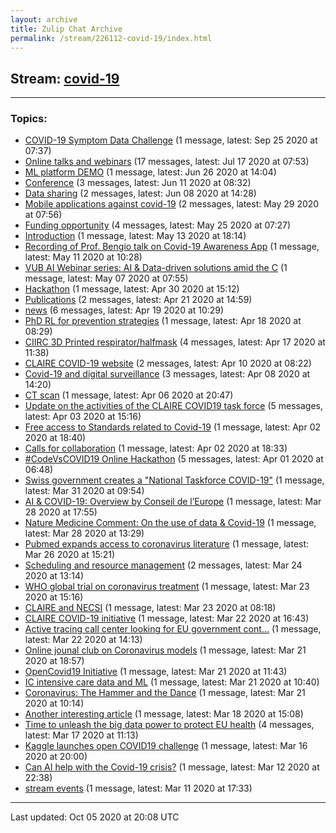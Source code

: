 ```yaml
---
layout: archive
title: Zulip Chat Archive
permalink: /stream/226112-covid-19/index.html
---
```


## Stream: [covid-19](https://claire4ai.github.io/archive/stream/226112-covid-19/index.html)
---

### Topics:

* [COVID-19 Symptom Data Challenge](topic/COVID-19.20Symptom.20Data.20Challenge.html) (1 message, latest: Sep 25 2020 at 07:37)
* [Online talks and webinars](topic/Online.20talks.20and.20webinars.html) (17 messages, latest: Jul 17 2020 at 07:53)
* [ML platform DEMO](topic/ML.20platform.20DEMO.html) (1 message, latest: Jun 26 2020 at 14:04)
* [Conference](topic/Conference.html) (3 messages, latest: Jun 11 2020 at 08:32)
* [Data sharing](topic/Data.20sharing.html) (2 messages, latest: Jun 08 2020 at 14:28)
* [Mobile applications against covid-19](topic/Mobile.20applications.20against.20covid-19.html) (2 messages, latest: May 29 2020 at 07:56)
* [Funding opportunity](topic/Funding.20opportunity.html) (4 messages, latest: May 25 2020 at 07:27)
* [Introduction](topic/Introduction.html) (1 message, latest: May 13 2020 at 18:14)
* [Recording of  Prof. Bengio talk on Covid-19 Awareness App](topic/Recording.20of.20.20Prof.2E.20Bengio.20talk.20on.20Covid-19.20Awareness.20App.html) (1 message, latest: May 11 2020 at 10:28)
* [VUB AI Webinar series: AI & Data-driven solutions amid the C](topic/VUB.20AI.20Webinar.20series.3A.20AI.20.26.20Data-driven.20solutions.20amid.20the.20C.html) (1 message, latest: May 07 2020 at 07:55)
* [Hackathon](topic/Hackathon.html) (1 message, latest: Apr 30 2020 at 15:12)
* [Publications](topic/Publications.html) (2 messages, latest: Apr 21 2020 at 14:59)
* [news](topic/news.html) (6 messages, latest: Apr 19 2020 at 10:29)
* [PhD RL for prevention strategies](topic/PhD.20RL.20for.20prevention.20strategies.html) (1 message, latest: Apr 18 2020 at 08:29)
* [CIIRC 3D Printed respirator/halfmask](topic/CIIRC.203D.20Printed.20respirator.2Fhalfmask.html) (4 messages, latest: Apr 17 2020 at 11:38)
* [CLAIRE COVID-19 website](topic/CLAIRE.20COVID-19.20website.html) (2 messages, latest: Apr 10 2020 at 08:22)
* [Covid-19 and digital surveillance](topic/Covid-19.20and.20digital.20surveillance.html) (3 messages, latest: Apr 08 2020 at 14:20)
* [CT scan](topic/CT.20scan.html) (1 message, latest: Apr 06 2020 at 20:47)
* [Update on the activities of the CLAIRE COVID19 task force](topic/Update.20on.20the.20activities.20of.20the.20CLAIRE.20COVID19.20task.20force.html) (5 messages, latest: Apr 03 2020 at 15:16)
* [Free access to Standards related to Covid-19](topic/Free.20access.20to.20Standards.20related.20to.20Covid-19.html) (1 message, latest: Apr 02 2020 at 18:40)
* [Calls for collaboration](topic/Calls.20for.20collaboration.html) (1 message, latest: Apr 02 2020 at 18:33)
* [#CodeVsCOVID19 Online Hackathon](topic/.23CodeVsCOVID19.20Online.20Hackathon.html) (5 messages, latest: Apr 01 2020 at 06:48)
* [Swiss government  creates a  "National Taskforce COVID-19"](topic/Swiss.20government.20.20creates.20a.20.20.22National.20Taskforce.20COVID-19.22.html) (1 message, latest: Mar 31 2020 at 09:54)
* [AI & COVID-19: Overview by Conseil de l’Europe](topic/AI.20.26.20COVID-19.3A.20Overview.20by.20Conseil.20de.20l.E2.80.99Europe.html) (1 message, latest: Mar 28 2020 at 17:55)
* [Nature Medicine Comment: On the use of data & Covid-19](topic/Nature.20Medicine.20Comment.3A.20On.20the.20use.20of.20data.20.26.20Covid-19.html) (1 message, latest: Mar 28 2020 at 13:29)
* [Pubmed expands access to coronavirus literature](topic/Pubmed.20expands.20access.20to.20coronavirus.20literature.html) (1 message, latest: Mar 26 2020 at 15:21)
* [Scheduling and resource management](topic/Scheduling.20and.20resource.20management.html) (2 messages, latest: Mar 24 2020 at 13:14)
* [WHO global trial on coronavirus treatment](topic/WHO.20global.20trial.20on.20coronavirus.20treatment.html) (1 message, latest: Mar 23 2020 at 15:16)
* [CLAIRE and NECSI](topic/CLAIRE.20and.20NECSI.html) (1 message, latest: Mar 23 2020 at 08:18)
* [CLAIRE COVID-19 initiative](topic/CLAIRE.20COVID-19.20initiative.html) (1 message, latest: Mar 22 2020 at 16:43)
* [Active tracing call center looking for EU government cont...](topic/Active.20tracing.20call.20center.20looking.20for.20EU.20government.20cont.2E.2E.2E.html) (1 message, latest: Mar 22 2020 at 14:13)
* [Online jounal club on Coronavirus models](topic/Online.20jounal.20club.20on.20Coronavirus.20models.html) (1 message, latest: Mar 21 2020 at 18:57)
* [OpenCovid19 Initiative](topic/OpenCovid19.20Initiative.html) (1 message, latest: Mar 21 2020 at 11:43)
* [IC intensive care data and ML](topic/IC.20intensive.20care.20data.20and.20ML.html) (1 message, latest: Mar 21 2020 at 10:40)
* [Coronavirus: The Hammer and the Dance](topic/Coronavirus.3A.20The.20Hammer.20and.20the.20Dance.html) (1 message, latest: Mar 21 2020 at 10:14)
* [Another interesting article](topic/Another.20interesting.20article.html) (1 message, latest: Mar 18 2020 at 15:08)
* [Time to unleash the big data power to protect EU health](topic/Time.20to.20unleash.20the.20big.20data.20power.20to.20protect.20EU.20health.html) (4 messages, latest: Mar 17 2020 at 11:13)
* [Kaggle launches open COVID19 challenge](topic/Kaggle.20launches.20open.20COVID19.20challenge.html) (1 message, latest: Mar 16 2020 at 20:00)
* [Can AI help with the Covid-19 crisis?](topic/Can.20AI.20help.20with.20the.20Covid-19.20crisis.3F.html) (1 message, latest: Mar 12 2020 at 22:38)
* [stream events](topic/stream.20events.html) (1 message, latest: Mar 11 2020 at 17:33)

<hr><p>Last updated: Oct 05 2020 at 20:08 UTC</p>